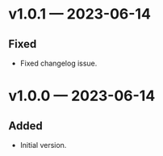 
<a id='changelog-v1.0.1'></a>
# v1.0.1 — 2023-06-14

## Fixed

- Fixed changelog issue.

<a id='changelog-v1.0.0'></a>
# v1.0.0 — 2023-06-14

## Added

- Initial version.
